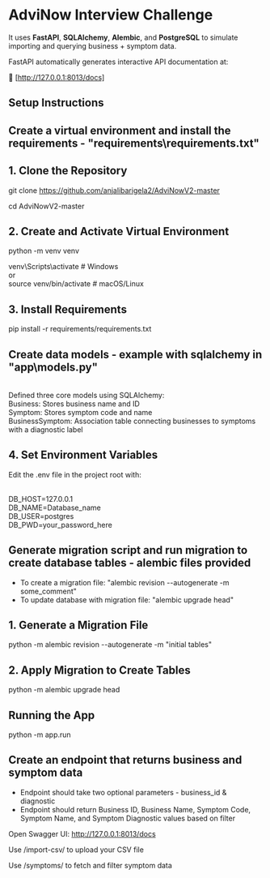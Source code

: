 # AdviNow Interview Challenge

It uses **FastAPI**, **SQLAlchemy**, **Alembic**, and **PostgreSQL** to simulate importing and querying business + symptom data.

FastAPI automatically generates interactive API documentation at: 

🔗 [http://127.0.0.1:8013/docs]

## Setup Instructions

## **Create a virtual environment and install the requirements - "requirements\requirements.txt"**

## 1. Clone the Repository

git clone https://github.com/anjalibarigela2/AdviNowV2-master

cd AdviNowV2-master

## 2. Create and Activate Virtual Environment

python -m venv venv

venv\Scripts\activate     # Windows
<br> or <br/>
source venv/bin/activate    # macOS/Linux

## 3. Install Requirements

pip install -r requirements/requirements.txt


## **Create data models - example with sqlalchemy in "app\models.py"**

<br> Defined three core models using SQLAlchemy:
<br> Business: Stores business name and ID
<br> Symptom: Stores symptom code and name
<br> BusinessSymptom: Association table connecting businesses to symptoms with a diagnostic label

## 4. Set Environment Variables

Edit the .env file in the project root with:

<br> DB_HOST=127.0.0.1
<br> DB_NAME=Database_name
<br> DB_USER=postgres
<br> DB_PWD=your_password_here

## **Generate migration script and run migration to create database tables - alembic files provided**
  - To create a migration file: "alembic revision --autogenerate -m some_comment"
  - To update database with migration file: "alembic upgrade head"

## 1. Generate a Migration File

python -m alembic revision --autogenerate -m "initial tables"

## 2. Apply Migration to Create Tables

python -m alembic upgrade head

## Running the App

python -m app.run

## **Create an endpoint that returns business and symptom data**
  - Endpoint should take two optional parameters - business_id & diagnostic
  - Endpoint should return Business ID, Business Name, Symptom Code, Symptom Name, and Symptom Diagnostic values based on filter

Open Swagger UI: http://127.0.0.1:8013/docs

Use /import-csv/ to upload your CSV file

Use /symptoms/ to fetch and filter symptom data
